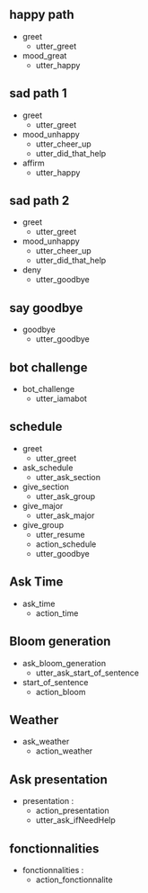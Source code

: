 ## happy path
* greet
  - utter_greet
* mood_great
  - utter_happy

## sad path 1
* greet
  - utter_greet
* mood_unhappy
  - utter_cheer_up
  - utter_did_that_help
* affirm
  - utter_happy

## sad path 2
* greet
  - utter_greet
* mood_unhappy
  - utter_cheer_up
  - utter_did_that_help
* deny
  - utter_goodbye

## say goodbye
* goodbye
  - utter_goodbye

## bot challenge
* bot_challenge
  - utter_iamabot

## schedule
* greet
  - utter_greet
* ask_schedule
  - utter_ask_section
* give_section
  - utter_ask_group
* give_major
  - utter_ask_major
* give_group
  - utter_resume
  - action_schedule
  - utter_goodbye

## Ask Time
* ask_time
  - action_time

## Bloom generation
* ask_bloom_generation
  - utter_ask_start_of_sentence
* start_of_sentence
  - action_bloom

## Weather
* ask_weather
  - action_weather

## Ask presentation
* presentation : 
    - action_presentation
    - utter_ask_ifNeedHelp

## fonctionnalities
* fonctionnalities :
  - action_fonctionnalite
